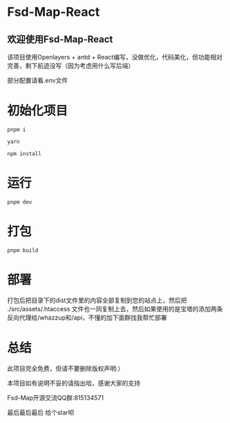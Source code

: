 # Fsd-Map-React
## 欢迎使用Fsd-Map-React
该项目使用Openlayers + antd + React编写，没做优化，代码美化，但功能相对完善，剩下航迹没写（因为考虑用什么写后端）

部分配置请看.env文件
# 初始化项目
`
    pnpm i
`

`
    yarn
`

`
    npm install
`
# 运行
`
    pnpm dev
`
# 打包
`
    pnpm build
`
# 部署
打包后把目录下的dist文件里的内容全部复制到您的站点上，然后把 ./src/assets/.htaccess 文件也一同复制上去，然后如果使用的是宝塔的添加两条反向代理给/whazzup和/api，不懂的加下面群找我帮忙部署

# 总结
此项目完全免费，但请不要删除版权声明:）

本项目如有说明不妥的请指出哈，感谢大家的支持

Fsd-Map开源交流QQ群:815134571


最后最后最后
给个star呗

